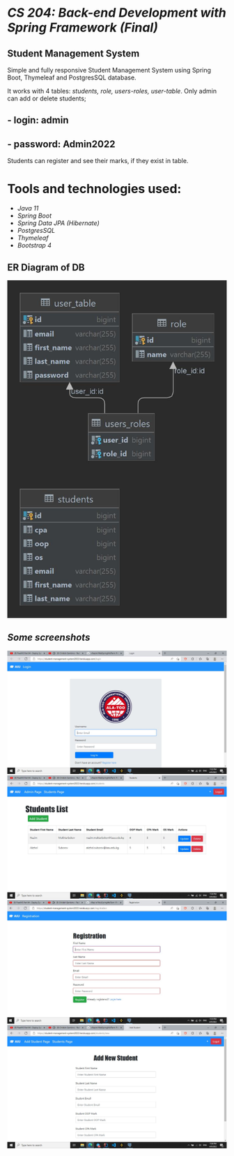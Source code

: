# *CS 204: Back-end Development with Spring Framework (Final)*
## Student Management System

Simple and fully responsive Student Management System using Spring Boot, Thymeleaf and PostgresSQL database.

It works with 4 tables: *students, role, users-roles, user-table*.
Only admin can add or delete students;
## - login: **admin**
## - password: **Admin2022**

Students can register and see their marks, if they exist in table.

# Tools and technologies used:
- *Java 11*
- *Spring Boot*
- *Spring Data JPA (Hibernate)*
- *PostgresSQL*
- *Thymeleaf*
- *Bootstrap 4*


## ER Diagram of DB

![image](images/er_diagram.jpg)

## *Some screenshots*

![image](images/screenshot1.JPG)
![image](images/screenshot2.JPG)
![image](images/screenshot3.JPG)
![image](images/screenshot4.JPG)

